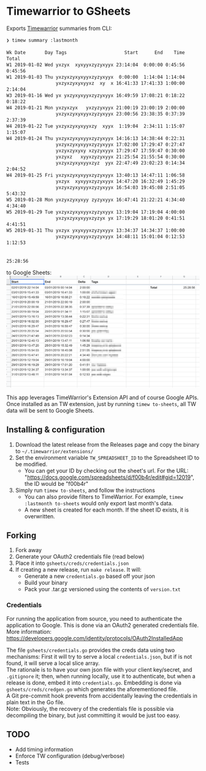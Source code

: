# Timewarrior to GSheets

Exports [Timewarrior](https://taskwarrior.org/docs/timewarrior/index.html) summaries from CLI:

    ❯ timew summary :lastmonth

    Wk Date       Day Tags                     Start      End    Time    Total
    W1 2019-01-02 Wed yxzyx  xyxyyxzyzyxyyx 23:14:04  0:00:00 0:45:56  0:45:56
    W1 2019-01-03 Thu yxzyxzyxyxyyxzyzyxyyx  0:00:00  1:14:04 1:14:04
                      yxzyxzyxyxyyxz  xy  x 16:41:33 17:41:33 1:00:00  2:14:04
    W3 2019-01-16 Wed yx yxzyxyxyyxzyzyxyyx 16:49:59 17:08:21 0:18:22  0:18:22
    W4 2019-01-21 Mon yxzyxzyx   yxzyzyxyyx 21:00:19 23:00:19 2:00:00
                      yxzyxzyxyxyyxzyzyxyyx 23:00:56 23:38:35 0:37:39  2:37:39
    W4 2019-01-22 Tue yxzyxzyxyxyyxzy  xyyx  1:19:04  2:34:11 1:15:07  1:15:07
    W4 2019-01-24 Thu yxzyxzyxyxyyxzyzyxyyx 14:16:13 14:38:44 0:22:31
                      yxzyxzyxyxyyxzyzyxyyx 17:02:00 17:29:47 0:27:47
                      yxzyxzyxyxy xzyzyxyyx 17:29:47 17:59:47 0:30:00
                      yxzyxz   xyyxzyzyxyyx 21:25:54 21:55:54 0:30:00
                      yxzyxzyxyxyyxzyz  yyx 22:47:49 23:02:23 0:14:34  2:04:52
    W4 2019-01-25 Fri yxzyxzyxyxyyxzyzyxyyx 13:40:13 14:47:11 1:06:58
                      yxzyx  xyxyyxzyzyxyyx 14:47:20 16:32:49 1:45:29
                      yxzyxzyxyxyyxzyzyxyyx 16:54:03 19:45:08 2:51:05  5:43:32
    W5 2019-01-28 Mon yxzyxzyxyxyy zyzyxyyx 16:47:41 21:22:21 4:34:40  4:34:40
    W5 2019-01-29 Tue yxzyxzyxyxyyxzyzyxyyx 13:19:04 17:19:04 4:00:00
                      yxzyxzyxyxyyxzyzyx yx 17:19:29 18:01:20 0:41:51  4:41:51
    W5 2019-01-31 Thu yxzyx yxyxyyxzyzyxyyx 13:34:37 14:34:37 1:00:00
                      yxzyxzyxyxyyxzyzyxyyx 14:48:11 15:01:04 0:12:53  1:12:53

                                                                      25:28:56

to Google Sheets:
![GSheets](.md/gsheets_sample.png)

This app leverages TimeWarrior's Extension API and of course Google APIs. Once installed as an TW extension, just by running `timew to-sheets`, all TW data will be sent to Google Sheets.

## Installing & configuration
1. Download the latest release from the Releases page and copy the binary to `~/.timewarrior/extensions/`
2. Set the environment variable `TW_SPREADSHEET_ID` to the Spreadsheet ID to be modified.
    - You can get your ID by checking out the sheet's url. For the URL: "https://docs.google.com/spreadsheets/d/f00b4r/edit#gid=12019", the ID would be "f00b4r"
3. Simply run `timew to-sheets`, and follow the instructions
    - You can also provide filters to TimeWarrior. For example, `timew :lastmonth to-sheets` would only export last month's data.
    - A new sheet is created for each month. If the sheet ID exists, it is overwritten.

## Forking
1. Fork away
2. Generate your OAuth2 credentials file (read below)
3. Place it into `gsheets/creds/credentials.json`
4. If creating a new release, run `make release`. It will:
    - Generate a new `credentials.go` based off your json
    - Build your binary
    - Pack your .tar.gz versioned using the contents of `version.txt`

### Credentials
For running the application from source, you need to authenticate the application to Google. This is done via an OAuth2 generated credentials file. More information: https://developers.google.com/identity/protocols/OAuth2InstalledApp

The file `gsheets/credentials.go` provides the creds data using two mechanisms: First it will try to serve a local `credentials.json`, but if is not found, it will serve a local slice array.  
The rationale is to have your own json file with your client key/secret, and `.gitignore` it; then, when running locally, use it to authenticate, but when a release is done, embed it into `credentials.go`. Embedding is done via `gsheets/creds/credgen.go` which generates the aforementioned file.  
A Git pre-commit hook prevents from accidentally leaving the credentials in plain text in the Go file.  
Note: Obviously, the recovery of the credentials file is possible via decompiling the binary, but just committing it would be just too easy.


## TODO
- Add timing information
- Enforce TW configuration (debug/verbose)
- Tests